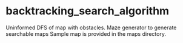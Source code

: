 # backtracking_search_algorithm
Uninformed DFS of map with obstacles. 
Maze generator to generate searchable maps
Sample map is provided in the maps directory.
